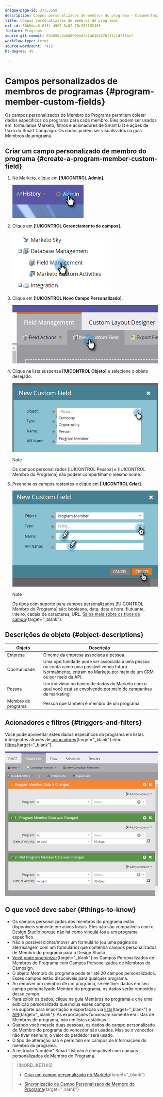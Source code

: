 ```yaml
---
unique-page-id: 37355569
description: Campos personalizados de membros do programa - Documentação do Marketo - Documentação do produto
title: Campos personalizados de membros de programas
exl-id: 66b5dac6-015f-4907-8c82-78c932102463
feature: Programs
source-git-commit: 09a656c3a0d0002edfa1a61b987bff4c1dff33cf
workflow-type: tm+mt
source-wordcount: '416'
ht-degree: 4%

---
```


# Campos personalizados de membros de programas {#program-member-custom-fields}

Os campos personalizados do Membro do Programa permitem coletar dados específicos do programa para cada membro. Eles podem ser usados em: formulários Marketo, filtros e acionadores de Smart List e ações de fluxo do Smart Campaign. Os dados podem ser visualizados na guia Membros do programa.

## Criar um campo personalizado de membro do programa {#create-a-program-member-custom-field}

1. No Marketo, clique em **[!UICONTROL Admin]**.

   ![](assets/one.png)

1. Clique em **[!UICONTROL Gerenciamento de campos]**.

   ![](assets/two.png)

1. Clique em **[!UICONTROL Novo Campo Personalizado]**.

   ![](assets/three.png)

1. Clique na lista suspensa **[!UICONTROL Objeto]** e selecione o objeto desejado.

   ![](assets/four.png)

   >[!NOTE]
   >
   >Os campos personalizados [!UICONTROL Pessoa] e [!UICONTROL Membro do Programa] não podem compartilhar o mesmo nome.

1. Preencha os campos restantes e clique em **[!UICONTROL Criar]**.

   ![](assets/five.png)

   >[!NOTE]
   >
   >Os tipos com suporte para campos personalizados [!UICONTROL Membro do Programa] são: booleano, data, data e hora, flutuante, inteiro, cadeia de caracteres, URL. [Saiba mais sobre os tipos de campo](/help/marketo/product-docs/administration/field-management/custom-field-type-glossary.md){target="_blank"}.

## Descrições de objeto {#object-descriptions}

| Objeto | Descrição |
|---|---|
| Empresa | O nome da empresa associada à pessoa. |
| Oportunidade | Uma oportunidade pode ser associada a uma pessoa ou conta como uma possível venda futura. Normalmente, entram no Marketo por meio de um CRM ou por meio da API. |
| Pessoa | Um indivíduo no banco de dados do Marketo com o qual você está se envolvendo por meio de campanhas de marketing. |
| Membro de programa | Pessoa que também é membro de um programa |

## Acionadores e filtros {#triggers-and-filters}

Você pode aproveitar estes dados específicos do programa em listas inteligentes através de [acionadores](/help/marketo/product-docs/core-marketo-concepts/smart-campaigns/creating-a-smart-campaign/define-smart-list-for-smart-campaign-trigger.md){target="_blank"} e/ou [filtros](/help/marketo/product-docs/core-marketo-concepts/smart-lists-and-static-lists/creating-a-smart-list/find-and-add-filters-to-a-smart-list.md){target="_blank"}.

![](assets/six.png)

## O que você deve saber {#things-to-know}

* Os campos personalizados dos membros do programa estão disponíveis somente em ativos locais. Eles não são compatíveis com o Design Studio porque não há como vinculá-los a um programa específico.
* Não é possível clonar/mover um formulário (ou uma página de aterrissagem com um formulário) que contenha campos personalizados de Membro do programa para o Design Studio.
* [Você pode sincronizar](/help/marketo/product-docs/core-marketo-concepts/programs/working-with-programs/program-member-custom-field-sync.md){target="_blank"} os Campos Personalizados de Membros do Programa com Campos Personalizados de Membros do Campaign.
* O objeto Membro do programa pode ter até 20 campos personalizados. Esses campos estão disponíveis para qualquer programa.
* Ao remover um membro de um programa, se ele tiver dados em seu campo personalizado Membro do programa, os dados serão removidos desse campo.
* Para exibir os dados, clique na guia Membros no programa e crie uma exibição personalizada que inclua esses campos.
* Há suporte para importação e exportação via [lista](/help/marketo/getting-started/quick-wins/import-a-list-of-people.md){target="_blank"} e [API](https://experienceleague.adobe.com/pt-br/docs/marketo-developer/marketo/home){target="_blank"}. As exportações funcionam somente em listas de Membros do programa, não em listas estáticas.
* Quando você mescla duas pessoas, os dados do campo personalizado do Membro do programa do vencedor são usados. Mas se o vencedor não tiver nenhum, o valor do perdedor será usado.
* O tipo de alteração não é permitido em campos de Informações do membro do programa.
* A restrição &quot;contém&quot; Smart List não é compatível com campos personalizados de Membro do Programa.

>[!MORELIKETHIS]
>
>* [Criar um campo personalizado no Marketo](/help/marketo/product-docs/administration/field-management/create-a-custom-field-in-marketo.md){target="_blank"}
>
>* [Sincronização de Campo Personalizado de Membro do Programa](/help/marketo/product-docs/core-marketo-concepts/programs/working-with-programs/program-member-custom-field-sync.md){target="_blank"}
